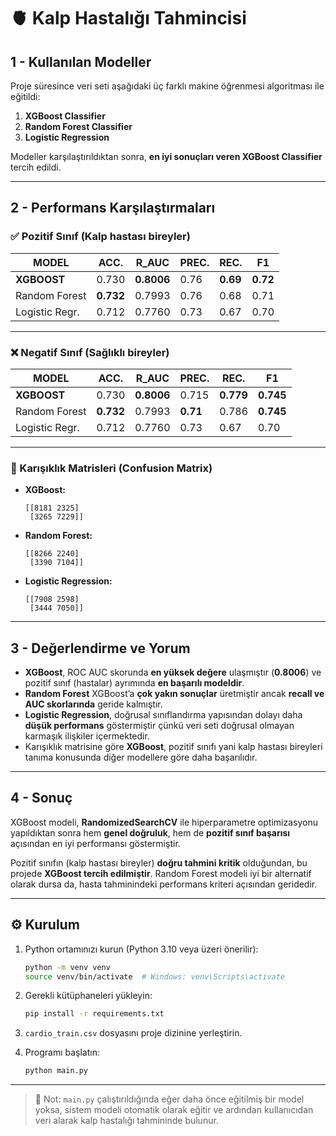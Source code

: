 
# 🫀 Kalp Hastalığı Tahmincisi

## 1 - Kullanılan Modeller

Proje süresince veri seti aşağıdaki üç farklı makine öğrenmesi algoritması ile eğitildi:

1. **XGBoost Classifier**
2. **Random Forest Classifier**
3. **Logistic Regression**

Modeller karşılaştırıldıktan sonra, **en iyi sonuçları veren XGBoost Classifier** tercih edildi.

---

## 2 - Performans Karşılaştırmaları

### ✅ Pozitif Sınıf (Kalp hastası bireyler)

| **MODEL**        | **ACC.** | **R_AUC** | **PREC.** | **REC.** | **F1**  |
|------------------|----------|-----------|-----------|----------|---------|
| **XGBOOST**      | 0.730    | **0.8006**| 0.76      | **0.69** | **0.72**|
| Random Forest    | **0.732**| 0.7993    | 0.76      | 0.68     | 0.71    |
| Logistic Regr.   | 0.712    | 0.7760    | 0.73      | 0.67     | 0.70    |

---

### ❌ Negatif Sınıf (Sağlıklı bireyler)

| **MODEL**        | **ACC.** | **R_AUC** | **PREC.** | **REC.** | **F1**  |
|------------------|----------|-----------|-----------|----------|---------|
| **XGBOOST**      | 0.730    | **0.8006**| 0.715     | **0.779**| **0.745**|
| Random Forest    | **0.732**| 0.7993    | **0.71**  | 0.786    | **0.745**|
| Logistic Regr.   | 0.712    | 0.7760    | 0.73      | 0.67     | 0.70    |

---

### 🔢 Karışıklık Matrisleri (Confusion Matrix)

- **XGBoost:**
  ```
  [[8181 2325]
   [3265 7229]]
  ```

- **Random Forest:**
  ```
  [[8266 2240]
   [3390 7104]]
  ```

- **Logistic Regression:**
  ```
  [[7908 2598]
   [3444 7050]]
  ```

---

## 3 - Değerlendirme ve Yorum

- **XGBoost**, ROC AUC skorunda **en yüksek değere** ulaşmıştır (**0.8006**) ve pozitif sınıf (hastalar) ayrımında **en başarılı modeldir**.
- **Random Forest** XGBoost’a **çok yakın sonuçlar** üretmiştir ancak **recall ve AUC skorlarında** geride kalmıştır.
- **Logistic Regression**, doğrusal sınıflandırma yapısından dolayı daha **düşük performans** göstermiştir çünkü veri seti doğrusal olmayan karmaşık ilişkiler içermektedir.
- Karışıklık matrisine göre **XGBoost**, pozitif sınıfı yani kalp hastası bireyleri tanıma konusunda diğer modellere göre daha başarılıdır.

---

## 4 - Sonuç

XGBoost modeli, **RandomizedSearchCV** ile hiperparametre optimizasyonu yapıldıktan sonra hem **genel doğruluk**, hem de **pozitif sınıf başarısı** açısından en iyi performansı göstermiştir.

Pozitif sınıfın (kalp hastası bireyler) **doğru tahmini kritik** olduğundan, bu projede **XGBoost tercih edilmiştir**. Random Forest modeli iyi bir alternatif olarak dursa da, hasta tahminindeki performans kriteri açısından geridedir.

---

## ⚙️ Kurulum

1. Python ortamınızı kurun (Python 3.10 veya üzeri önerilir):
    ```bash
    python -m venv venv
    source venv/bin/activate  # Windows: venv\Scripts\activate
    ```

2. Gerekli kütüphaneleri yükleyin:
    ```bash
    pip install -r requirements.txt
    ```

3. `cardio_train.csv` dosyasını proje dizinine yerleştirin.

4. Programı başlatın:
    ```bash
    python main.py
    ```

---

> 📌 Not: `main.py` çalıştırıldığında eğer daha önce eğitilmiş bir model yoksa, sistem modeli otomatik olarak eğitir ve ardından kullanıcıdan veri alarak kalp hastalığı tahmininde bulunur.
